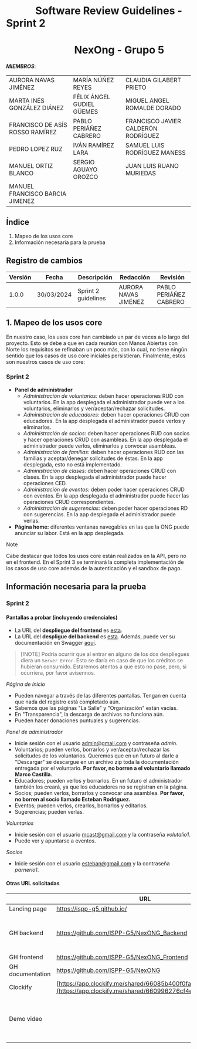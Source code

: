 # &nbsp;&nbsp;&nbsp;&nbsp;&nbsp;&nbsp;&nbsp;&nbsp;&nbsp;&nbsp;&nbsp; Software Review Guidelines - Sprint 2
# &nbsp;&nbsp;&nbsp;&nbsp;&nbsp;&nbsp;&nbsp;&nbsp;&nbsp;&nbsp;&nbsp;&nbsp;&nbsp;&nbsp;&nbsp;&nbsp;&nbsp;&nbsp;&nbsp;&nbsp;&nbsp;&nbsp;&nbsp;&nbsp;&nbsp;&nbsp;&nbsp;&nbsp;NexOng - Grupo 5

***MIEMBROS***:

<table>
  <tr>
    <td>AURORA NAVAS JIMÉNEZ</td>
    <td>MARÍA NÚÑEZ REYES</td>
    <td>CLAUDIA GILABERT PRIETO</td>
  </tr>
  <tr>
    <td>MARTA INÉS GONZÁLEZ DIÁNEZ</td>
    <td>FÉLIX ÁNGEL GUDIEL GÜEMES</td>
    <td>MIGUEL ANGEL ROMALDE DORADO</td>
  </tr>
  <tr>
    <td>FRANCISCO DE ASÍS ROSSO RAMÍREZ</td>
    <td>PABLO PERIÁÑEZ CABRERO</td>
    <td>FRANCISCO JAVIER CALDERÓN RODRÍGUEZ</td>
  </tr>
  <tr>
    <td>PEDRO LOPEZ RUZ</td>
    <td>IVÁN RAMÍREZ LARA</td>
    <td>SAMUEL LUIS RODRÍGUEZ MANESS</td>
  </tr>
  <tr>
    <td>MANUEL ORTIZ BLANCO</td>
    <td>SERGIO AGUAYO OROZCO</td>
    <td>JUAN LUIS RUANO MURIEDAS</td>
  </tr>
  <tr>
    <td>MANUEL FRANCISCO BARCIA JIMENEZ</td>
    <td></td>
    <td></td>
  </tr>
</table>

## Índice
1. Mapeo de los usos core
2. Información necesaria para la prueba

## Registro de cambios
| Versión | Fecha | Descripción | Redacción | Revisión |
|---------|-------|-------------|---------------|-|
|1.0.0|30/03/2024|Sprint 2 guidelines|AURORA NAVAS JIMÉNEZ|PABLO PERIÁÑEZ CABRERO|

## 1. Mapeo de los usos core
En nuestro caso, los usos core han cambiado un par de veces a lo largo del proyecto. Esto se debe a que en cada reunión con Manos Abiertas con Norte los requisitos se refinaban un poco más, con lo cual, no tiene ningún sentido que los casos de uso core iniciales persistieran. Finalmente, estos son nuestros casos de uso core:

### Sprint 2
- **Panel de administrador**
	- *Administración de voluntarios:* deben hacer operaciones RUD con voluntarios. En la app desplegada el administrador puede ver a los voluntarios, eliminarlos y ver/aceptar/rechazar solicitudes.
	- *Administración de educadores:* deben hacer operaciones CRUD con educadores. En la app desplegada el administrador puede verlos y eliminarlos.
	- *Administración de socios*: deben hacer operaciones RUD con socios y hacer operaciones CRUD con asambleas. En la app desplegada el administrador puede verlos, eliminarlos y convocar asambleas. 
	- *Administración de familias:* deben hacer operaciones RUD con las familias y aceptar/denegar solicitudes de éstas. En la app desplegada, esto no está implementado.
	- *Administración de clases:* deben hacer operaciones CRUD con clases.  En la app desplegada el administrador puede hacer operaciones CED.
	- *Administración de eventos:* deben poder hacer operaciones CRUD con eventos. En la app desplegada el administrador puede hacer las operaciones CRUD correspondientes.
	- *Administración de sugerencias:* deben poder hacer operaciones RD con sugerencias. En la app desplegada el administrador puede verlas.
- **Página home:** diferentes ventanas navegables en las que la ONG puede anunciar su labor. Está en la app desplegada.
> [!NOTE] 
> Cabe destacar que todos los usos core están realizados en la API, pero no en el frontend. En el Sprint 3 se terminará la completa implementación de los casos de uso core además de la autenticación y el sandbox de pago.

## Información necesaria para la prueba
### Sprint 2
#### Pantallas a probar (incluyendo credenciales)
- La URL del **despliegue del frontend** es [esta](https://nexong.ew.r.appspot.com/).
- La URL del **despligue del backend** es [esta](https://nexongapi.ew.r.appspot.com/api/). Además, puede ver su documentación en Swagger [aquí](https://nexongapi.ew.r.appspot.com/docs/).

>[!NOTE] Podría ocurrir que al entrar en alguno de los dos despliegues diera un `Server Error`. Esto se daría en caso de que los créditos se hubieran consumido. Estaremos atentos a que esto no pase, pero, si ocurriera, por favor avísennos.

_Página de Inicio_
- Pueden navegar a través de las diferentes pantallas. Tengan en cuenta que nada del registro está completado aún.
- Sabemos que las páginas "La Salle" y "Organización" están vacías.
- En "Transparencia", la descarga de archivos no funciona aún.
- Pueden hacer donaciones puntuales y sugerencias.

_Panel de administrador_
- Inicie sesión con el usuario admin@gmail.com y contraseña *admin*.
- Voluntarios; pueden verlos, borrarlos y ver/aceptar/rechazar las solicitudes de los voluntarios. Queremos que en un futuro al darle a "Descargar" se descargue en un archivo zip toda la documentación entregada por el voluntario. **Por favor, no borren a el voluntario llamado Marco Castilla.**
- Educadores; pueden verlos y borrarlos. En un futuro el administrador también los creará, ya que los educadores no se registran en la página.
- Socios; pueden verlos, borrarlos y convocar una asamblea. **Por favor, no borren al socio llamado Esteban Rodriguez.**
- Eventos; pueden verlos, crearlos, borrarlos y editarlos.
- Sugerencias; pueden verlas.

_Voluntarios_
- Inicie sesión con el usuario mcast@gmail.com y la contraseña *volutalio1*.
- Puede ver y apuntarse a eventos.

_Socios_
- Inicie sesión con el usuario esteban@gmail.com y la contraseña *parnerio1*.

#### Otras URL solicitadas

|                  | URL | Observations |
|------------------|-----|-|
| Landing page     |https://ispp-g5.github.io/| | 
| GH backend       |https://github.com/ISPP-G5/NexONG_Backend|The deployment code is in branch *deploy/s2*|
| GH frontend      |https://github.com/ISPP-G5/NexONG_Frontend|              |
| GH documentation |https://github.com/ISPP-G5/NexONG|              |
| Clockify         |[https://app.clockify.me/shared/66085b400f0fa031f07dd478](https://app.clockify.me/shared/660996276cf4e742fab78a5b)|              |
| Demo video       | |The demo video is on the last release of the documentation repository|
